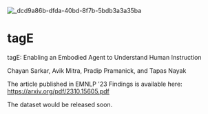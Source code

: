 
![_dcd9a86b-dfda-40bd-8f7b-5bdb3a3a35ba](https://github.com/csarkar/tagE/assets/2271811/375fa179-90ae-43d0-b943-d9734d281bd5)

# tagE
tagE: Enabling an Embodied Agent to Understand Human Instruction

Chayan Sarkar, Avik Mitra, Pradip Pramanick, and Tapas Nayak

The article published in EMNLP '23 Findings is available here: https://arxiv.org/pdf/2310.15605.pdf

The dataset would be released soon.
